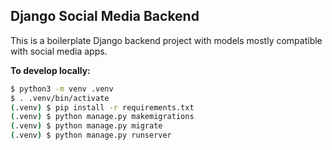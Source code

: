## Django Social Media Backend

This is a boilerplate Django backend project with models mostly compatible with social media apps.

**To develop locally:**

```sh
$ python3 -m venv .venv
$ . .venv/bin/activate
(.venv) $ pip install -r requirements.txt
(.venv) $ python manage.py makemigrations
(.venv) $ python manage.py migrate
(.venv) $ python manage.py runserver
```